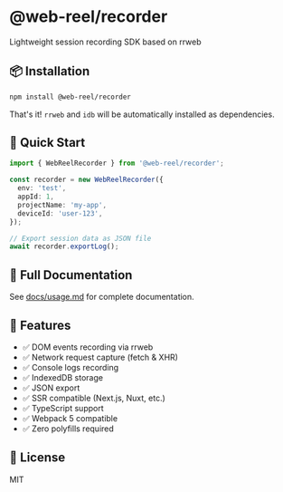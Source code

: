 # @web-reel/recorder

Lightweight session recording SDK based on rrweb

## 📦 Installation

```bash
npm install @web-reel/recorder
```

That's it! `rrweb` and `idb` will be automatically installed as dependencies.

## 🚀 Quick Start

```typescript
import { WebReelRecorder } from '@web-reel/recorder';

const recorder = new WebReelRecorder({
  env: 'test',
  appId: 1,
  projectName: 'my-app',
  deviceId: 'user-123',
});

// Export session data as JSON file
await recorder.exportLog();
```

## 📖 Full Documentation

See [docs/usage.md](./docs/usage.md) for complete documentation.

## 🔧 Features

- ✅ DOM events recording via rrweb
- ✅ Network request capture (fetch & XHR)
- ✅ Console logs recording
- ✅ IndexedDB storage
- ✅ JSON export
- ✅ SSR compatible (Next.js, Nuxt, etc.)
- ✅ TypeScript support
- ✅ Webpack 5 compatible
- ✅ Zero polyfills required

## 📄 License

MIT

